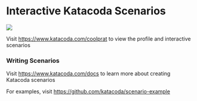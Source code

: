 # Interactive Katacoda Scenarios

[![](http://shields.katacoda.com/katacoda/coolprat/count.svg)](https://www.katacoda.com/coolprat "Get your profile on Katacoda.com")

Visit https://www.katacoda.com/coolprat to view the profile and interactive scenarios

### Writing Scenarios
Visit https://www.katacoda.com/docs to learn more about creating Katacoda scenarios

For examples, visit https://github.com/katacoda/scenario-example
